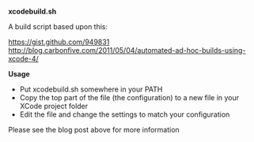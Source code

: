 **xcodebuild.sh**

A build script based upon this:

https://gist.github.com/949831
http://blog.carbonfive.com/2011/05/04/automated-ad-hoc-builds-using-xcode-4/

**Usage**

* Put xcodebuild.sh somewhere in your PATH
* Copy the top part of the file (the configuration) to a new file in your XCode project folder
* Edit the file and change the settings to match your configuration

Please see the blog post above for more information
